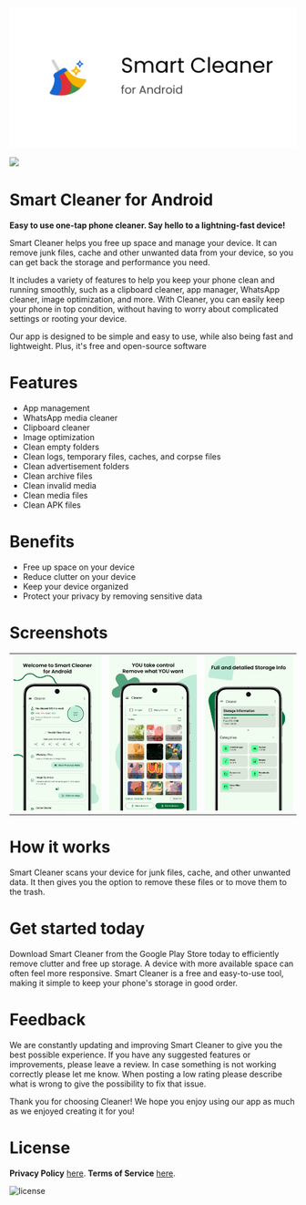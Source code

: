 ![Cleaner for Android](/app/src/main/play/listings/en-US/graphics/feature-graphic/play_store_feature_graphic.png "Cleaner for Android")

<a href="https://play.google.com/store/apps/details?id=com.d4rk.cleaner"><img src="https://play.google.com/intl/en_us/badges/static/images/badges/en_badge_web_generic.png" height="70"></a>

Smart Cleaner for Android
==================

**Easy to use one-tap phone cleaner. Say hello to a lightning-fast device!**

Smart Cleaner helps you free up space and manage your device. It can remove junk files, cache and
other unwanted data from your device, so you can get back the storage and performance you need.

It includes a variety of features to help you keep your phone clean and running smoothly, such as a
clipboard cleaner, app manager, WhatsApp cleaner, image optimization, and more. With Cleaner, you
can easily keep your phone in top condition, without having to worry about complicated settings or
rooting your device.

Our app is designed to be simple and easy to use, while also being fast and lightweight. Plus, it's
free and open-source software

# Features

- App management
- WhatsApp media cleaner
- Clipboard cleaner
- Image optimization
- Clean empty folders
- Clean logs, temporary files, caches, and corpse files
- Clean advertisement folders
- Clean archive files
- Clean invalid media
- Clean media files
- Clean APK files

# Benefits

- Free up space on your device
- Reduce clutter on your device
- Keep your device organized
- Protect your privacy by removing sensitive data

# Screenshots

<table>
  <tr>
    <td><img src="/app/src/main/play/listings/en-US/graphics/phone-screenshots/1-screenshot_main.png" width="300"></td>
    <td><img src="/app/src/main/play/listings/en-US/graphics/phone-screenshots/2-screenshot_main.png" width="300"></td>
    <td><img src="/app/src/main/play/listings/en-US/graphics/phone-screenshots/4-screenshot_main_app_manager.png" width="300"></td>
  </tr>
</table>

# How it works

Smart Cleaner scans your device for junk files, cache, and other unwanted data. It then gives you
the option to remove these files or to move them to the trash.

# Get started today

Download Smart Cleaner from the Google Play Store today to efficiently remove clutter and free up storage. A device with more available space can often feel more responsive. Smart Cleaner is a free and easy-to-use tool, making it simple to keep your phone's storage in good order.

# Feedback

We are constantly updating and improving Smart Cleaner to give you the best possible experience. If
you have any suggested features or improvements, please leave a review. In case something is not
working correctly please let me know. When posting a low rating please describe what is wrong to
give the possibility to fix that issue.

Thank you for choosing Cleaner! We hope you enjoy using our app as much as we enjoyed creating it
for you!

# License

__Privacy Policy__ [here](https://d4rk7355608.github.io/profile/#privacy-policy-apps).
__Terms of Service__ [here](https://d4rk7355608.github.io/profile/#terms-of-service-apps).

![license](https://imgur.com/QQlcEVT.png)
